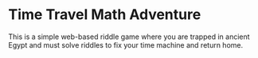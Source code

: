 # Time Travel Math Adventure

This is a simple web-based riddle game where you are trapped in ancient Egypt and must solve riddles to fix your time machine and return home.



